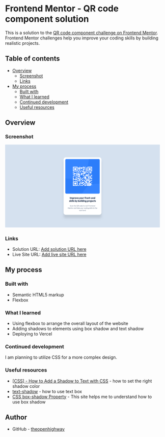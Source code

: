 # Frontend Mentor - QR code component solution

This is a solution to the [QR code component challenge on Frontend Mentor](https://www.frontendmentor.io/challenges/qr-code-component-iux_sIO_H). Frontend Mentor challenges help you improve your coding skills by building realistic projects. 

## Table of contents

- [Overview](#overview)
  - [Screenshot](#screenshot)
  - [Links](#links)
- [My process](#my-process)
  - [Built with](#built-with)
  - [What I learned](#what-i-learned)
  - [Continued development](#continued-development)
  - [Useful resources](#useful-resources)

## Overview

### Screenshot

![alt text](image.png)

### Links

- Solution URL: [Add solution URL here](https://your-solution-url.com)
- Live Site URL: [Add live site URL here](https://your-live-site-url.com)

## My process

### Built with

- Semantic HTML5 markup
- Flexbox


### What I learned

- Using flexbox to arrange the overall layout of the website
- Adding shadows to elements using box shadow and text shadow
- Deploying to Vercel

### Continued development

I am planning to utilize CSS for a more complex design.

### Useful resources

- [[CSS] - How to Add a Shadow to Text with CSS](https://www.shecodes.io/athena/22835-how-to-add-a-shadow-to-text-with-css) - how to set the right shadow color
- [text-shadow](https://developer.mozilla.org/en-US/docs/Web/CSS/text-shadow) - how to use text box
- [CSS box-shadow Property](https://www.w3schools.com/cssref/css3_pr_box-shadow.php) - This site helps me to understand how to use box shadow

## Author

- GitHub - [theopenhighway](https://github.com/theopenhighway)